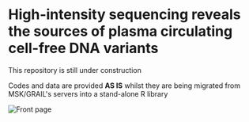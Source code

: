# High-intensity sequencing reveals the sources of plasma circulating cell-free DNA variants

This repository is still under construction

Codes and data are provided **AS IS** whilst they are being migrated from MSK/GRAIL's servers into a stand-alone R library






![Front page](https://github.com/ndbrown6/MSK-GRAIL-TECHVAL/blob/master/ext/techval.png)
